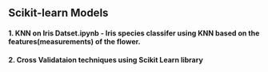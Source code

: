 ## Scikit-learn Models

####  1. KNN on Iris Datset.ipynb - Iris species classifer using KNN based on the features(measurements) of the flower.
####  2. Cross Validataion techniques using Scikit Learn library

